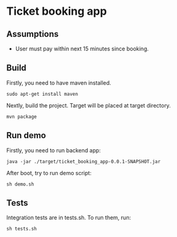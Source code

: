 # Ticket booking app
## Assumptions
* User must pay within next 15 minutes since booking.
## Build
Firstly, you need to have maven installed.
```shell
sudo apt-get install maven
```

Nextly, build the project. Target will be placed at target directory.
```shell
mvn package
```

## Run demo
Firstly, you need to run backend app:
```shell
java -jar ./target/ticket_booking_app-0.0.1-SNAPSHOT.jar
```
After boot, try to run demo script:
```shell
sh demo.sh
```

## Tests
Integration tests are in tests.sh. To run them, run:
```shell
sh tests.sh
```